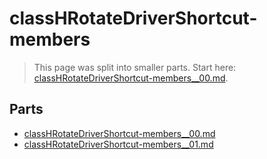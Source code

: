 # classHRotateDriverShortcut-members

> This page was split into smaller parts. Start here: [classHRotateDriverShortcut-members__00.md](classHRotateDriverShortcut-members__00.md).

## Parts

- [classHRotateDriverShortcut-members__00.md](classHRotateDriverShortcut-members__00.md)
- [classHRotateDriverShortcut-members__01.md](classHRotateDriverShortcut-members__01.md)
